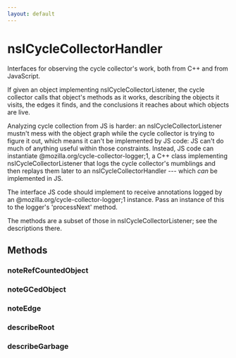 ```yaml
---
layout: default
---
```


# nsICycleCollectorHandler #

Interfaces for observing the cycle collector's work, both from C++ and
from JavaScript.

If given an object implementing nsICycleCollectorListener, the cycle
collector calls that object's methods as it works, describing the
objects it visits, the edges it finds, and the conclusions it reaches
about which objects are live.

Analyzing cycle collection from JS is harder: an nsICycleCollectorListener
mustn't mess with the object graph while the cycle collector is trying to
figure it out, which means it can't be implemented by JS code: JS can't do
much of anything useful within those constraints. Instead, JS code can
instantiate @mozilla.org/cycle-collector-logger;1, a C++ class implementing
nsICycleCollectorListener that logs the cycle collector's mumblings and then
replays them later to an nsICycleCollectorHandler --- which *can* be
implemented in JS.


The interface JS code should implement to receive annotations logged by an
@mozilla.org/cycle-collector-logger;1 instance. Pass an instance of this to
the logger's 'processNext' method.

The methods are a subset of those in nsICycleCollectorListener; see the
descriptions there.


## Methods ##

### noteRefCountedObject ###

### noteGCedObject ###

### noteEdge ###

### describeRoot ###

### describeGarbage ###
